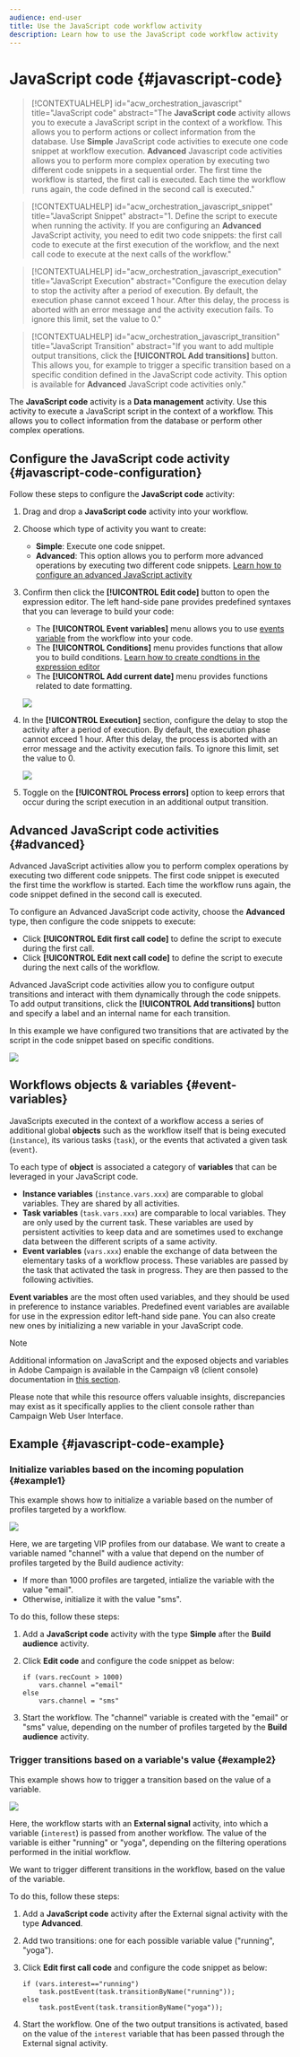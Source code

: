 ```yaml
---
audience: end-user
title: Use the JavaScript code workflow activity
description: Learn how to use the JavaScript code workflow activity
---
```

# JavaScript code {#javascript-code}

>[!CONTEXTUALHELP]
>id="acw_orchestration_javascript"
>title="JavaScript code"
>abstract="The **JavaScript code** activity allows you to execute a JavaScript script in the context of a workflow. This allows you to perform actions or collect information from the database. Use **Simple** JavaScript code activities to execute one code snippet at workflow execution. **Advanced** Javascript code activities allows you to perform more complex operation by executing two different code snippets in a sequential order. The first time the workflow is started, the first call is executed. Each time the workflow runs again, the code defined in the second call is executed."

>[!CONTEXTUALHELP]
>id="acw_orchestration_javascript_snippet"
>title="JavaScript Snippet"
>abstract="1. Define the script to execute when running the activity. If you are configuring an **Advanced** JavaScript activity, you need to edit two code snippets: the first call code to execute at the first execution of the workflow, and the next call code to execute at the next calls of the workflow."

>[!CONTEXTUALHELP]
>id="acw_orchestration_javascript_execution"
>title="JavaScript Execution"
>abstract="Configure the execution delay to stop the activity after a period of execution. By default, the execution phase cannot exceed 1 hour. After this delay, the process is aborted with an error message and the activity execution fails. To ignore this limit, set the value to 0."

>[!CONTEXTUALHELP]
>id="acw_orchestration_javascript_transition"
>title="JavaScript Transition"
>abstract="If you want to add multiple output transitions, click the **[!UICONTROL Add transitions]** button. This allows you, for example to trigger a specific transition based on a specific condition defined in the JavaScript code activity. This option is available for **Advanced** JavaScript code activities only."

The **JavaScript code** activity is a **Data management** activity. Use this activity to execute a JavaScript script in the context of a workflow. This allows you to collect information from the database or perform other complex operations.

## Configure the JavaScript code activity {#javascript-code-configuration}

Follow these steps to configure the **JavaScript code** activity:

1. Drag and drop a **JavaScript code** activity into your workflow.

1. Choose which type of activity you want to create:

    * **Simple**: Execute one code snippet.
    * **Advanced**: This option allows you to perform more advanced operations by executing two different code snippets. [Learn how to configure an advanced JavaScript activity](#advanced)

1. Confirm then click the **[!UICONTROL Edit code]** button to open the expression editor. The left hand-side pane provides predefined syntaxes that you can leverage to build your code:

    * The **[!UICONTROL Event variables]** menu allows you to use [events variable](#event-variables) from the workflow into your code.
    * The **[!UICONTROL Conditions]** menu provides functions that allow you to build conditions. [Learn how to create condtions in the expression editor](../../personalization/conditions.md#condition-perso-editor)
    * The **[!UICONTROL Add current date]** menu provides functions related to date formatting.

    ![](../assets/javascript-editor.png)

1. In the **[!UICONTROL Execution]** section, configure the delay to stop the activity after a period of execution. By default, the execution phase cannot exceed 1 hour. After this delay, the process is aborted with an error message and the activity execution fails. To ignore this limit, set the value to 0.

    ![](../assets/javascript-config.png)

1. Toggle on the **[!UICONTROL Process errors]** option to keep errors that occur during the script execution in an additional output transition.

## Advanced JavaScript code activities {#advanced}

Advanced JavaScript activities allow you to perform complex operations by executing two different code snippets. The first code snippet is executed the first time the workflow is started. Each time the workflow runs again, the code snippet defined in the second call is executed.

To configure an Advanced JavaScript code activity, choose the **Advanced** type, then configure the code snippets to execute: 

* Click **[!UICONTROL Edit first call code]** to define the script to execute during the first call.
* Click **[!UICONTROL Edit next call code]** to define the script to execute during the next calls of the workflow.

Advanced JavaScript code activities allow you to configure output transitions and interact with them dynamically through the code snippets. To add output transitions, click the **[!UICONTROL Add transitions]** button and specify a label and an internal name for each transition.

In this example we have configured two transitions that are activated by the script in the code snippet based on specific conditions.

![](../assets/javascript-transitions.png)

## Workflows objects & variables {#event-variables}

JavaScripts executed in the context of a workflow access a series of additional global **objects** such as the workflow itself that is being executed (`ìnstance`), its various tasks (`task`), or the events that activated a given task (`event`).

To each type of **object** is associated a category of **variables** that can be leveraged in your JavaScript code.

* **Instance variables** (`instance.vars.xxx`) are comparable to global variables. They are shared by all activities.
* **Task variables** (`task.vars.xxx`) are comparable to local variables. They are only used by the current task. These variables are used by persistent activities to keep data and are sometimes used to exchange data between the different scripts of a same activity.
* **Event variables** (`vars.xxx`) enable the exchange of data between the elementary tasks of a workflow process. These variables are passed by the task that activated the task in progress. They are then passed to the following activities.

**Event variables** are the most often used variables, and they should be used in preference to instance variables. Predefined event variables are available for use in the expression editor left-hand side pane. You can also create new ones by initializing a new variable in your JavaScript code.

>[!NOTE]
>
>Additional information on JavaScript and the exposed objects and variables in Adobe Campaign is available in the Campaign v8 (client console) documentation in [this section](https://experienceleague.adobe.com/en/docs/campaign/automation/workflows/advanced-management/javascript-scripts-and-templates).
>
>Please note that while this resource offers valuable insights, discrepancies may exist as it specifically applies to the client console rather than Campaign Web User Interface.

## Example {#javascript-code-example}

### Initialize variables based on the incoming population {#example1}

This example shows how to initialize a variable based on the number of profiles targeted by a workflow. 

![](../assets/javascript-example1.png)

Here, we are targeting VIP profiles from our database. We want to create a variable named "channel" with a value that depend on the number of profiles targeted by the Build audience activity:

* If more than 1000 profiles are targeted, intialize the variable with the value "email".
* Otherwise, initialize it with the value "sms". 

To do this, follow these steps:

1. Add a **JavaScript code** activity with the type **Simple** after the **Build audience** activity.

1. Click **Edit code** and configure the code snippet as below:

    ```
    if (vars.recCount > 1000)
        vars.channel ="email"
    else
        vars.channel = "sms"
    ```

1. Start the workflow. The "channel" variable is created with the "email" or "sms" value, depending on the number of profiles targeted by the **Build audience** activity.

### Trigger transitions based on a variable's value {#example2}

This example shows how to trigger a transition based on the value of a variable.

![](../assets/javascript-example2-transitions.png)

Here, the workflow starts with an **External signal** activity, into which a variable (`interest`) is passed from another workflow. The value of the variable is either "running" or "yoga", depending on the filtering operations performed in the initial workflow.

We want to trigger different transitions in the workflow, based on the value of the variable.

To do this, follow these steps:

1. Add a **JavaScript code** activity after the External signal activity with the type **Advanced**.

1. Add two transitions: one for each possible variable value ("running", "yoga").

1. Click **Edit first call code** and configure the code snippet as below:

    ```
    if (vars.interest=="running")
        task.postEvent(task.transitionByName("running"));
    else
        task.postEvent(task.transitionByName("yoga"));
    ```

1. Start the workflow. One of the two output transitions is activated, based on the value of the `interest` variable that has been passed through the External signal activity.
